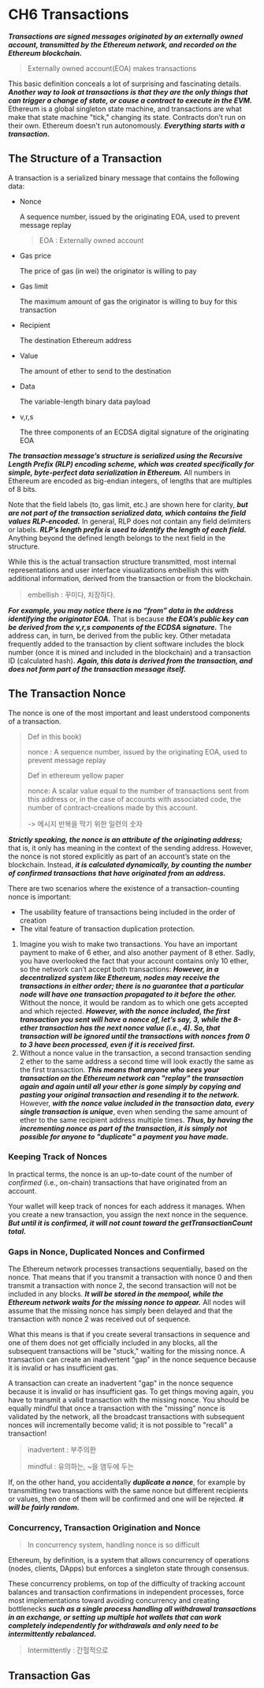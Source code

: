 # CH6 Transactions

***Transactions are signed messages originated by an externally owned account, transmitted by the Ethereum network, and recorded on the Ethereum blockchain.*** 

> Externally owned account(EOA) makes transactions

This basic definition conceals a lot of surprising and fascinating details. ***Another way to look at transactions is that they are the only things that can trigger a change of state, or cause a contract to execute in the EVM.*** Ethereum is a global singleton state machine, and transactions are what make that state machine "tick," changing its state. Contracts don’t run on their own. Ethereum doesn't run autonomously. ***Everything starts with a transaction.***

## The Structure of a Transaction

A transaction is a serialized binary message that contains the following data:

- Nonce

   A sequence number, issued by the originating EOA, used to prevent message replay 

  >  EOA : Externally owned account

- Gas price

   The price of gas (in wei) the originator is willing to pay 

- Gas limit

   The maximum amount of gas the originator is willing to buy for this transaction 

- Recipient

   The destination Ethereum address 

- Value

   The amount of ether to send to the destination 

- Data

   The variable-length binary data payload 

- v,r,s

   The three components of an ECDSA digital signature of the originating EOA 

***The transaction message’s structure is serialized using the Recursive Length Prefix (RLP) encoding scheme, which was created specifically for simple, byte-perfect data serialization in Ethereum.*** All numbers in Ethereum are encoded as big-endian integers, of lengths that are multiples of 8 bits.

Note that the field labels (to, gas limit, etc.) are shown here for clarity, ***but are not part of the transaction serialized data, which contains the field values RLP-encoded.*** In general, RLP does not contain any field delimiters or labels. ***RLP’s length prefix is used to identify the length of each field.*** Anything beyond the defined length belongs to the next field in the structure.

While this is the actual transaction structure transmitted, most internal representations and user interface visualizations embellish this with additional information, derived from the transaction or from the blockchain.

> embellish : 꾸미다, 치장하다.

***For example, you may notice there is no “from” data in the address  identifying the originator EOA.*** That is because ***the EOA’s public key can be derived from the v,r,s components of the ECDSA signature.*** The address can, in turn, be derived from the public key. Other metadata frequently added to the transaction by client software includes the block number (once it is mined and included in the blockchain) and a transaction ID (calculated  hash). ***Again, this data is derived from the transaction, and does not form part of the transaction message itself.***

## The Transaction Nonce

The nonce is one of the most important and least understood components of a transaction. 

> Def in this book)
>
> nonce : A sequence number, issued by the originating EOA, used to prevent message replay
>
> Def in ethereum yellow paper
>
> nonce: A scalar value equal to the number of transactions sent from this address or, in the case of accounts with associated code, the number of contract-creations made by this account.
>
> -> 메시지 반복을 막기 위한 일련의 숫자

***Strictly speaking, the nonce is an attribute of the originating address;*** that is, it only has meaning in the context of the sending address. However, the nonce is not stored explicitly as part of an account’s state on the blockchain. Instead, ***it is calculated dynamically, by counting the number of confirmed transactions that have originated from an address.***

There are two scenarios where the existence of a transaction-counting nonce is important:

- The usability feature of transactions being included in the order of creation
- The vital feature of transaction duplication protection.

1. Imagine you wish to make two transactions. You have an important  payment to make of 6 ether, and also another payment of 8 ether. Sadly, you have overlooked the fact that your account contains only 10 ether, so the network can’t accept both transactions: ***However, in a decentralized system like Ethereum, nodes may receive the transactions in either order; there is no  guarantee that a particular node will have one transaction propagated to it before the other.***  Without the nonce, it would be random as to  which one gets accepted and which rejected. ***However, with the nonce  included, the first transaction you sent will have a nonce of, let’s  say, 3, while the 8-ether transaction has the next nonce value (i.e.,  4). So, that transaction will be ignored until the transactions with  nonces from 0 to 3 have been processed, even if it is received first.***
2. Without a nonce value in the transaction, a second  transaction sending 2 ether to the same address a second time will look exactly the same as the first transaction. ***This means that anyone who  sees your transaction on the Ethereum network can "replay" the transaction  again and again until all your ether is gone simply by copying  and pasting your original transaction and resending it to the network.***  However, ***with the nonce value included in the transaction data, every single transaction is unique***,  even when sending the same amount of ether to the same recipient address multiple times. ***Thus, by having the incrementing nonce as part  of the transaction, it is simply not possible for anyone to "duplicate" a  payment you have made.***

### Keeping Track of Nonces

In practical terms, the nonce is an up-to-date count of the number of *confirmed* (i.e., on-chain) transactions that have originated from an account.

Your wallet will keep track of nonces for each address it manages. When you create a new transaction, you assign the next nonce in the sequence. ***But until it is confirmed, it will not count toward the getTransactionCount total.***

### Gaps in Nonce, Duplicated Nonces and Confirmed

The Ethereum network processes transactions sequentially, based on the nonce. That means that if you transmit a transaction with nonce 0 and then transmit a transaction with nonce 2, the second transaction will not be included in any blocks. ***It will be stored in the mempool, while the Ethereum network waits for the missing nonce to appear.*** All nodes will assume that the missing nonce has simply been delayed and that the transaction with nonce 2 was received out of sequence.

What this means is that if you create several transactions in sequence and one of them does not get officially included in any blocks, all the subsequent transactions will be "stuck," waiting for the missing nonce. A transaction can create an inadvertent "gap" in the nonce sequence because it is invalid or has insufficient gas.

A transaction can create an inadvertent "gap" in the nonce sequence because it is invalid or has insufficient gas. To get things moving again, you have to transmit a valid transaction with the missing nonce. You should be equally mindful that once a transaction with the "missing" nonce is validated by the network, all the broadcast transactions with subsequent nonces will incrementally become valid; it is not possible to "recall" a transaction!

> inadvertent : 부주의한
>
> mindful : 유의하는, ~을 염두에 두는

If, on the other hand, you accidentally ***duplicate a nonce***, for example by transmitting two transactions with the same nonce but different recipients or values, then one of them will be confirmed and one will be rejected. ***it will be fairly random.***

### Concurrency, Transaction Origination and Nonce

> In concurrency system, handling nonce is so difficult

Ethereum, by definition, is a system that allows concurrency of operations (nodes, clients, DApps) but enforces a singleton state through consensus.

These concurrency problems, on top of the difficulty of tracking account balances and transaction confirmations in independent processes, force most implementations toward avoiding concurrency and creating bottlenecks ***such as a single process handling all withdrawal transactions in an exchange, or setting up multiple hot wallets that can work completely independently for withdrawals and only need to be intermittently rebalanced.***

> Intermittently : 간헐적으로

## Transaction Gas

